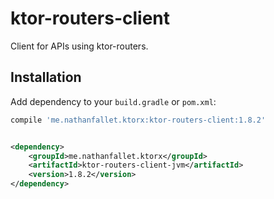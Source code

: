 # ktor-routers-client

Client for APIs using ktor-routers.

## Installation

Add dependency to your `build.gradle` or `pom.xml`:

```groovy
compile 'me.nathanfallet.ktorx:ktor-routers-client:1.8.2'
```

```xml

<dependency>
    <groupId>me.nathanfallet.ktorx</groupId>
    <artifactId>ktor-routers-client-jvm</artifactId>
    <version>1.8.2</version>
</dependency>
```
